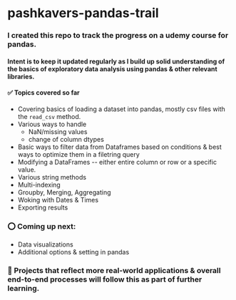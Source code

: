 # pashkavers-pandas-trail
### I created this repo to track the progress on a udemy course for pandas.<br>
#### Intent is to keep it updated regularly as I build up solid understanding of the basics of exploratory data analysis using pandas & other relevant libraries.

#### ✅ Topics covered so far
- Covering basics of loading a dataset into pandas, mostly csv files with the <code>read_csv</code> method.
- Various ways to handle
  - NaN/missing values
  - change of column dtypes
- Basic ways to filter data from Dataframes based on conditions & best ways to optimize them in a filetring query
- Modifying a DataFrames -- either entire column or row or a specific value.
- Various string methods 
- Multi-indexing
- Groupby, Merging, Aggregating
- Woking with Dates & Times
- Exporting results

### ⭕ Coming up next:
- Data visualizations
- Additional options & setting in pandas

### 🚧 Projects that reflect more real-world applications & overall end-to-end processes will follow this as part of further learning.
